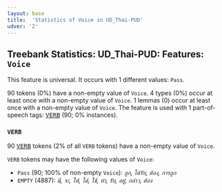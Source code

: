 ```yaml
---
layout: base
title:  'Statistics of Voice in UD_Thai-PUD'
udver: '2'
---
```


## Treebank Statistics: UD_Thai-PUD: Features: `Voice`

This feature is universal.
It occurs with 1 different values: `Pass`.

90 tokens (0%) have a non-empty value of `Voice`.
4 types (0%) occur at least once with a non-empty value of `Voice`.
1 lemmas (0) occur at least once with a non-empty value of `Voice`.
The feature is used with 1 part-of-speech tags: <tt><a href="th_pud-pos-VERB.html">VERB</a></tt> (90; 0% instances).

### `VERB`

90 <tt><a href="th_pud-pos-VERB.html">VERB</a></tt> tokens (2% of all `VERB` tokens) have a non-empty value of `Voice`.

`VERB` tokens may have the following values of `Voice`:

* `Pass` (90; 100% of non-empty `Voice`): <em>ถูก, ได้รับ, ต้อง, การถูก</em>
* `EMPTY` (4887): <em>มี, จะ, ให้, ได้, ใช้, ทำ, รับ, อยู่, กล่าว, ต้อง</em>

